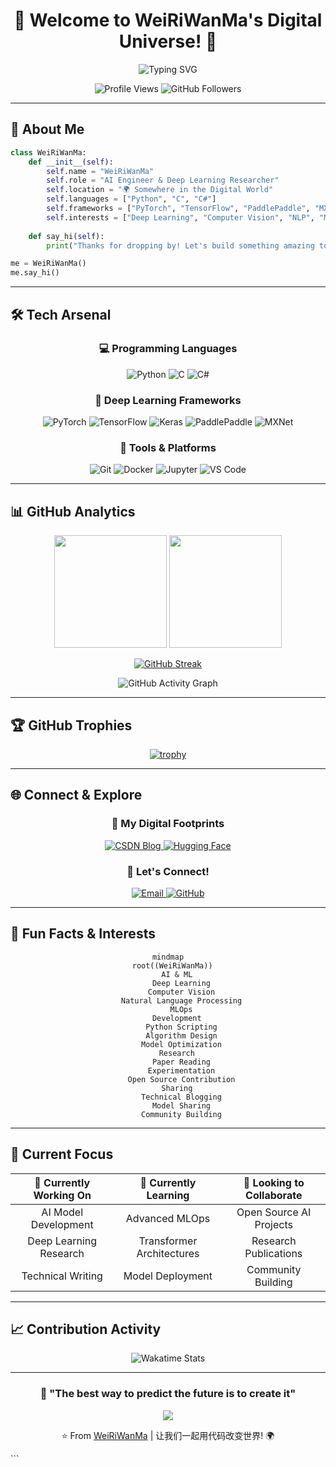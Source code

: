 <div align="center">
  
# 🚀 Welcome to WeiRiWanMa's Digital Universe! 🌟

<img src="https://readme-typing-svg.herokuapp.com?font=Fira+Code&size=30&duration=3000&pause=1000&color=00D9FF&center=true&vCenter=true&width=600&lines=AI+Engineer+%26+Deep+Learning+Enthusiast;Building+the+Future+with+Code;Welcome+to+My+GitHub!" alt="Typing SVG" />

<p align="center">
  <img src="https://komarev.com/ghpvc/?username=WeiRiWanMa&label=Profile%20Views&color=0e75b6&style=flat" alt="Profile Views" />
  <img src="https://img.shields.io/github/followers/WeiRiWanMa?label=Followers&style=social" alt="GitHub Followers" />
</p>

</div>

---

## 🎯 About Me

```python
class WeiRiWanMa:
    def __init__(self):
        self.name = "WeiRiWanMa"
        self.role = "AI Engineer & Deep Learning Researcher"
        self.location = "🌍 Somewhere in the Digital World"
        self.languages = ["Python", "C", "C#"]
        self.frameworks = ["PyTorch", "TensorFlow", "PaddlePaddle", "MXNet", "Keras"]
        self.interests = ["Deep Learning", "Computer Vision", "NLP", "MLOps"]
        
    def say_hi(self):
        print("Thanks for dropping by! Let's build something amazing together! 🚀")

me = WeiRiWanMa()
me.say_hi()
```

---

## 🛠️ Tech Arsenal

<div align="center">

### 💻 Programming Languages
<p>
  <img src="https://img.shields.io/badge/Python-3776AB?style=for-the-badge&logo=python&logoColor=white" alt="Python"/>
  <img src="https://img.shields.io/badge/C-00599C?style=for-the-badge&logo=c&logoColor=white" alt="C"/>
  <img src="https://img.shields.io/badge/C%23-239120?style=for-the-badge&logo=c-sharp&logoColor=white" alt="C#"/>
</p>

### 🧠 Deep Learning Frameworks
<p>
  <img src="https://img.shields.io/badge/PyTorch-EE4C2C?style=for-the-badge&logo=pytorch&logoColor=white" alt="PyTorch"/>
  <img src="https://img.shields.io/badge/TensorFlow-FF6F00?style=for-the-badge&logo=tensorflow&logoColor=white" alt="TensorFlow"/>
  <img src="https://img.shields.io/badge/Keras-D00000?style=for-the-badge&logo=keras&logoColor=white" alt="Keras"/>
  <img src="https://img.shields.io/badge/PaddlePaddle-1769AA?style=for-the-badge&logo=paddlepaddle&logoColor=white" alt="PaddlePaddle"/>
  <img src="https://img.shields.io/badge/MXNet-FF6600?style=for-the-badge&logo=apache&logoColor=white" alt="MXNet"/>
</p>

### 🔧 Tools & Platforms
<p>
  <img src="https://img.shields.io/badge/Git-F05032?style=for-the-badge&logo=git&logoColor=white" alt="Git"/>
  <img src="https://img.shields.io/badge/Docker-2496ED?style=for-the-badge&logo=docker&logoColor=white" alt="Docker"/>
  <img src="https://img.shields.io/badge/Jupyter-F37626?style=for-the-badge&logo=jupyter&logoColor=white" alt="Jupyter"/>
  <img src="https://img.shields.io/badge/VS_Code-007ACC?style=for-the-badge&logo=visual-studio-code&logoColor=white" alt="VS Code"/>
</p>

</div>

---

## 📊 GitHub Analytics

<div align="center">
  
<img height="180em" src="https://github-readme-stats.vercel.app/api?username=WeiRiWanMa&show_icons=true&theme=tokyonight&include_all_commits=true&count_private=true"/>
<img height="180em" src="https://github-readme-stats.vercel.app/api/top-langs/?username=WeiRiWanMa&layout=compact&langs_count=8&theme=tokyonight"/>

</div>

<div align="center">
  
[![GitHub Streak](https://github-readme-streak-stats.herokuapp.com/?user=WeiRiWanMa&theme=tokyonight)](https://git.io/streak-stats)

</div>

<div align="center">

![GitHub Activity Graph](https://github-readme-activity-graph.vercel.app/graph?username=WeiRiWanMa&theme=tokyo-night&hide_border=true)

</div>

---

## 🏆 GitHub Trophies

<div align="center">
  
[![trophy](https://github-profile-trophy.vercel.app/?username=WeiRiWanMa&theme=tokyonight&no-frame=true&row=1&column=7)](https://github.com/ryo-ma/github-profile-trophy)

</div>

---

## 🌐 Connect & Explore

<div align="center">

### 📝 My Digital Footprints
<p>
  <a href="https://blog.csdn.net/weixin_44871998?spm=1000.2115.3001.5343" target="_blank">
    <img src="https://img.shields.io/badge/CSDN-FC5531?style=for-the-badge&logo=blogger&logoColor=white" alt="CSDN Blog"/>
  </a>
  <a href="https://huggingface.co/WeiRiWanMa" target="_blank">
    <img src="https://img.shields.io/badge/🤗%20Hugging%20Face-FFD21E?style=for-the-badge&logoColor=black" alt="Hugging Face"/>
  </a>
</p>

### 💬 Let's Connect!
<p>
  <a href="mailto:your-email@example.com">
    <img src="https://img.shields.io/badge/Email-D14836?style=for-the-badge&logo=gmail&logoColor=white" alt="Email"/>
  </a>
  <a href="https://github.com/WeiRiWanMa">
    <img src="https://img.shields.io/badge/GitHub-100000?style=for-the-badge&logo=github&logoColor=white" alt="GitHub"/>
  </a>
</p>

</div>

---

## 🎨 Fun Facts & Interests

<div align="center">

```mermaid
mindmap
  root((WeiRiWanMa))
    AI & ML
      Deep Learning
      Computer Vision
      Natural Language Processing
      MLOps
    Development
      Python Scripting
      Algorithm Design
      Model Optimization
    Research
      Paper Reading
      Experimentation
      Open Source Contribution
    Sharing
      Technical Blogging
      Model Sharing
      Community Building
```

</div>

---

## 🚀 Current Focus

<div align="center">

| 🔭 Currently Working On | 🌱 Currently Learning | 👯 Looking to Collaborate |
|:---:|:---:|:---:|
| AI Model Development | Advanced MLOps | Open Source AI Projects |
| Deep Learning Research | Transformer Architectures | Research Publications |
| Technical Writing | Model Deployment | Community Building |

</div>

---

## 📈 Contribution Activity

<div align="center">

<img src="https://github-readme-stats.vercel.app/api/wakatime?username=WeiRiWanMa&theme=tokyonight&layout=compact" alt="Wakatime Stats"/>

</div>

---

<div align="center">

### 💫 "The best way to predict the future is to create it" 

<img src="https://capsule-render.vercel.app/api?type=waving&color=gradient&height=100&section=footer&text=Thanks%20for%20Visiting!&fontSize=16&fontColor=fff&animation=twinkling&fontAlignY=35"/>

⭐️ From [WeiRiWanMa](https://github.com/WeiRiWanMa) | 让我们一起用代码改变世界! 🌍

</div>
```
